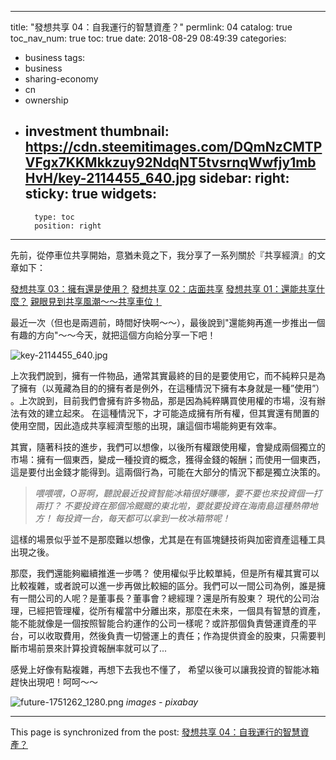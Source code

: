 
---
title: "發想共享 04：自我運行的智慧資產？"
permlink: 04
catalog: true
toc_nav_num: true
toc: true
date: 2018-08-29 08:49:39
categories:
- business
tags:
- business
- sharing-economy
- cn
- ownership
- investment
thumbnail: https://cdn.steemitimages.com/DQmNzCMTPVFgx7KKMkkzuy92NdqNT5tvsrnqWwfjy1mbHvH/key-2114455_640.jpg
sidebar:
    right:
        sticky: true
widgets:
    -
        type: toc
        position: right
---


先前，從停車位共享開始，意猶未竟之下，我分享了一系列關於『共享經濟』的文章如下：

[發想共享 03：擁有還是使用？](https://steemit.com/business/@deanliu/03)
[發想共享 02：店面共享](https://steemit.com/business/@deanliu/42srwu-02)
[發想共享 01：還能共享什麼？](https://steemit.com/business/@deanliu/xbyjt-01)
[親眼見到共享風潮～～共享車位！](https://steemit.com/business/@deanliu/6fnehb)

最近一次（但也是兩週前，時間好快啊～～），最後說到"還能夠再進一步推出一個有趣的方向"～～今天，就把這個方向給分享一下吧！

![key-2114455_640.jpg](https://cdn.steemitimages.com/DQmNzCMTPVFgx7KKMkkzuy92NdqNT5tvsrnqWwfjy1mbHvH/key-2114455_640.jpg)

上次我們說到，擁有一件物品，通常其實最終的目的是要使用它，而不純粹只是為了擁有（以蒐藏為目的的擁有者是例外，在這種情況下擁有本身就是一種”使用”） 。上次說到，目前我們會擁有許多物品，那是因為純粹購買使用權的市場，沒有辦法有效的建立起來。 在這種情況下，才可能造成擁有所有權，但其實還有閒置的使用空間，因此造成共享經濟型態的出現，讓這個市場能夠更有效率。

其實，隨著科技的進步，我們可以想像，以後所有權跟使用權，會變成兩個獨立的市場：擁有一個東西，變成一種投資的概念，獲得金錢的報酬；而使用一個東西，這是要付出金錢才能得到。這兩個行為，可能在大部分的情況下都是獨立決策的。

>*喂喂喂，O哥啊，聽說最近投資智能冰箱很好賺哪，要不要也來投資個一打兩打？ 不要投資在那個冷颼颼的東北啦，要就要投資在海南島這種熱帶地方！ 每投資一台，每天都可以拿到一枚冰箱幣呢！*

這樣的場景似乎並不是那麼難以想像，尤其是在有區塊鏈技術與加密資產這種工具出現之後。 

那麼，我們還能夠繼續推進一步嗎？ 使用權似乎比較單純，但是所有權其實可以比較複雜，或者說可以進一步再做比較細的區分。我們可以一間公司為例，誰是擁有一間公司的人呢？是董事長？董事會？總經理？還是所有股東？ 現代的公司治理，已經把管理權，從所有權當中分離出來，那麼在未來，一個具有智慧的資產，能不能就像是一個按照智能合約運作的公司一樣呢？或許那個負責營運資產的平台，可以收取費用，然後負責一切營運上的責任；作為提供資金的股東，只需要判斷市場前景來計算投資報酬率就可以了...

感覺上好像有點複雜，再想下去我也不懂了， 希望以後可以讓我投資的智能冰箱趕快出現吧！呵呵～～ 

![future-1751262_1280.png](https://cdn.steemitimages.com/DQmY6n534BU5cn1TqQGuWZiWZaRtmVXc62exeijw9m17faW/future-1751262_1280.png)
*images - pixabay*

- - -

This page is synchronized from the post: [發想共享 04：自我運行的智慧資產？](https://steemit.com/@deanliu/04)
